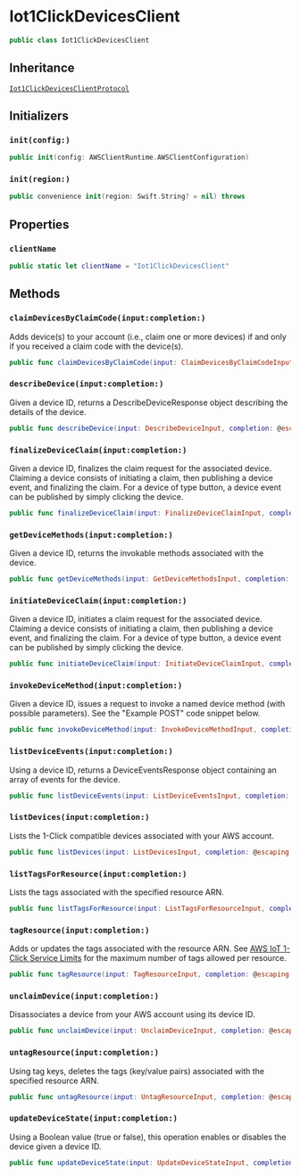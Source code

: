 # Iot1ClickDevicesClient

``` swift
public class Iot1ClickDevicesClient 
```

## Inheritance

[`Iot1ClickDevicesClientProtocol`](/aws-sdk-swift/reference/0.x/AWSIoT1ClickDevicesService/Iot1ClickDevicesClientProtocol)

## Initializers

### `init(config:)`

``` swift
public init(config: AWSClientRuntime.AWSClientConfiguration) 
```

### `init(region:)`

``` swift
public convenience init(region: Swift.String? = nil) throws 
```

## Properties

### `clientName`

``` swift
public static let clientName = "Iot1ClickDevicesClient"
```

## Methods

### `claimDevicesByClaimCode(input:completion:)`

Adds device(s) to your account (i.e., claim one or more devices) if and only if you received a claim code with the device(s).

``` swift
public func claimDevicesByClaimCode(input: ClaimDevicesByClaimCodeInput, completion: @escaping (ClientRuntime.SdkResult<ClaimDevicesByClaimCodeOutputResponse, ClaimDevicesByClaimCodeOutputError>) -> Void)
```

### `describeDevice(input:completion:)`

Given a device ID, returns a DescribeDeviceResponse object describing the details of the device.

``` swift
public func describeDevice(input: DescribeDeviceInput, completion: @escaping (ClientRuntime.SdkResult<DescribeDeviceOutputResponse, DescribeDeviceOutputError>) -> Void)
```

### `finalizeDeviceClaim(input:completion:)`

Given a device ID, finalizes the claim request for the associated device. Claiming a device consists of initiating a claim, then publishing a device event, and finalizing the claim. For a device of type button, a device event can be published by simply clicking the device.

``` swift
public func finalizeDeviceClaim(input: FinalizeDeviceClaimInput, completion: @escaping (ClientRuntime.SdkResult<FinalizeDeviceClaimOutputResponse, FinalizeDeviceClaimOutputError>) -> Void)
```

### `getDeviceMethods(input:completion:)`

Given a device ID, returns the invokable methods associated with the device.

``` swift
public func getDeviceMethods(input: GetDeviceMethodsInput, completion: @escaping (ClientRuntime.SdkResult<GetDeviceMethodsOutputResponse, GetDeviceMethodsOutputError>) -> Void)
```

### `initiateDeviceClaim(input:completion:)`

Given a device ID, initiates a claim request for the associated device. Claiming a device consists of initiating a claim, then publishing a device event, and finalizing the claim. For a device of type button, a device event can be published by simply clicking the device.

``` swift
public func initiateDeviceClaim(input: InitiateDeviceClaimInput, completion: @escaping (ClientRuntime.SdkResult<InitiateDeviceClaimOutputResponse, InitiateDeviceClaimOutputError>) -> Void)
```

### `invokeDeviceMethod(input:completion:)`

Given a device ID, issues a request to invoke a named device method (with possible parameters). See the "Example POST" code snippet below.

``` swift
public func invokeDeviceMethod(input: InvokeDeviceMethodInput, completion: @escaping (ClientRuntime.SdkResult<InvokeDeviceMethodOutputResponse, InvokeDeviceMethodOutputError>) -> Void)
```

### `listDeviceEvents(input:completion:)`

Using a device ID, returns a DeviceEventsResponse object containing an array of events for the device.

``` swift
public func listDeviceEvents(input: ListDeviceEventsInput, completion: @escaping (ClientRuntime.SdkResult<ListDeviceEventsOutputResponse, ListDeviceEventsOutputError>) -> Void)
```

### `listDevices(input:completion:)`

Lists the 1-Click compatible devices associated with your AWS account.

``` swift
public func listDevices(input: ListDevicesInput, completion: @escaping (ClientRuntime.SdkResult<ListDevicesOutputResponse, ListDevicesOutputError>) -> Void)
```

### `listTagsForResource(input:completion:)`

Lists the tags associated with the specified resource ARN.

``` swift
public func listTagsForResource(input: ListTagsForResourceInput, completion: @escaping (ClientRuntime.SdkResult<ListTagsForResourceOutputResponse, ListTagsForResourceOutputError>) -> Void)
```

### `tagResource(input:completion:)`

Adds or updates the tags associated with the resource ARN. See [AWS IoT 1-Click Service Limits](https://docs.aws.amazon.com/iot-1-click/latest/developerguide/1click-appendix.html#1click-limits) for the maximum number of tags allowed per resource.

``` swift
public func tagResource(input: TagResourceInput, completion: @escaping (ClientRuntime.SdkResult<TagResourceOutputResponse, TagResourceOutputError>) -> Void)
```

### `unclaimDevice(input:completion:)`

Disassociates a device from your AWS account using its device ID.

``` swift
public func unclaimDevice(input: UnclaimDeviceInput, completion: @escaping (ClientRuntime.SdkResult<UnclaimDeviceOutputResponse, UnclaimDeviceOutputError>) -> Void)
```

### `untagResource(input:completion:)`

Using tag keys, deletes the tags (key/value pairs) associated with the specified resource ARN.

``` swift
public func untagResource(input: UntagResourceInput, completion: @escaping (ClientRuntime.SdkResult<UntagResourceOutputResponse, UntagResourceOutputError>) -> Void)
```

### `updateDeviceState(input:completion:)`

Using a Boolean value (true or false), this operation enables or disables the device given a device ID.

``` swift
public func updateDeviceState(input: UpdateDeviceStateInput, completion: @escaping (ClientRuntime.SdkResult<UpdateDeviceStateOutputResponse, UpdateDeviceStateOutputError>) -> Void)
```
